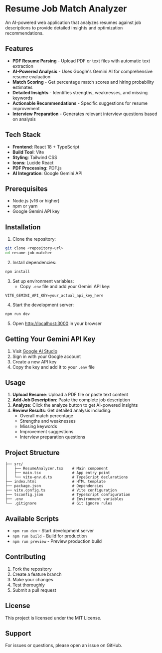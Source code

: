 # Resume Job Match Analyzer

An AI-powered web application that analyzes resumes against job descriptions to provide detailed insights and optimization recommendations.

## Features

- **PDF Resume Parsing** - Upload PDF or text files with automatic text extraction
- **AI-Powered Analysis** - Uses Google's Gemini AI for comprehensive resume evaluation
- **Match Scoring** - Get percentage match scores and hiring probability estimates
- **Detailed Insights** - Identifies strengths, weaknesses, and missing keywords
- **Actionable Recommendations** - Specific suggestions for resume improvement
- **Interview Preparation** - Generates relevant interview questions based on analysis

## Tech Stack

- **Frontend**: React 18 + TypeScript
- **Build Tool**: Vite
- **Styling**: Tailwind CSS
- **Icons**: Lucide React
- **PDF Processing**: PDF.js
- **AI Integration**: Google Gemini API

## Prerequisites

- Node.js (v16 or higher)
- npm or yarn
- Google Gemini API key

## Installation

1. Clone the repository:
```bash
git clone <repository-url>
cd resume-job-matcher
```

2. Install dependencies:
```bash
npm install
```

3. Set up environment variables:
   - Copy `.env` file and add your Gemini API key:
```env
VITE_GEMINI_API_KEY=your_actual_api_key_here
```

4. Start the development server:
```bash
npm run dev
```

5. Open [http://localhost:3000](http://localhost:3000) in your browser

## Getting Your Gemini API Key

1. Visit [Google AI Studio](https://makersuite.google.com/app/apikey)
2. Sign in with your Google account
3. Create a new API key
4. Copy the key and add it to your `.env` file

## Usage

1. **Upload Resume**: Upload a PDF file or paste text content
2. **Add Job Description**: Paste the complete job description
3. **Analyze**: Click the analyze button to get AI-powered insights
4. **Review Results**: Get detailed analysis including:
   - Overall match percentage
   - Strengths and weaknesses
   - Missing keywords
   - Improvement suggestions
   - Interview preparation questions

## Project Structure

```
├── src/
│   ├── ResumeAnalyzer.tsx    # Main component
│   ├── main.tsx              # App entry point
│   └── vite-env.d.ts         # TypeScript declarations
├── index.html                # HTML template
├── package.json              # Dependencies
├── vite.config.ts            # Vite configuration
├── tsconfig.json             # TypeScript configuration
├── .env                      # Environment variables
└── .gitignore                # Git ignore rules
```

## Available Scripts

- `npm run dev` - Start development server
- `npm run build` - Build for production
- `npm run preview` - Preview production build

## Contributing

1. Fork the repository
2. Create a feature branch
3. Make your changes
4. Test thoroughly
5. Submit a pull request

## License

This project is licensed under the MIT License.

## Support

For issues or questions, please open an issue on GitHub.